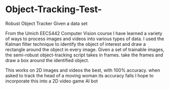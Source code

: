 # Object-Tracking-Test-
Robust Object Tracker Given a data set

From the Umich EECS442 Computer Vision course I have learned a variety of ways to process images and videos into various types of data. I used the Kalman filter technique to identify the object of interest and draw a rectangle around the object in every image. 
Given a set of trainable images, the semi-robust object-tracking script takes in frames. take the frames and draw a box around the identified object.

This works on 2D images and videos the best, with 100% accuracy. when asked to track the head of a moving woman its accuracy falls 
I hope to incorporate this into a 2D video game AI bot
